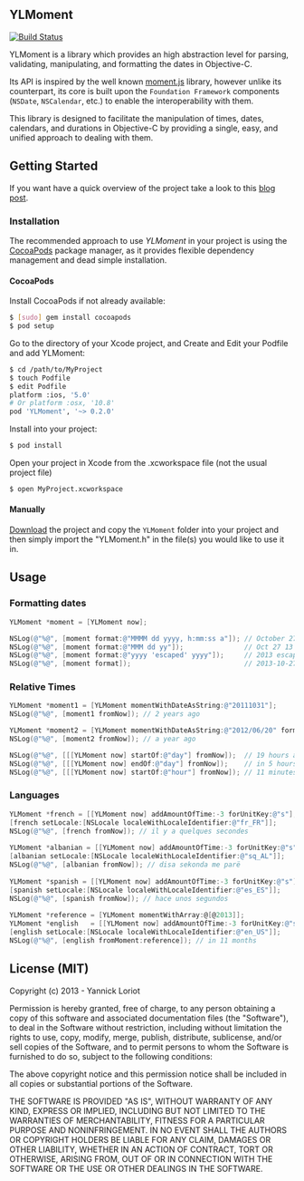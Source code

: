 ## YLMoment

[![Build Status](https://travis-ci.org/YannickL/YLMoment.png?branch=master)](https://travis-ci.org/YannickL/YLMoment)



YLMoment is a library which provides an high abstraction level for parsing, validating, manipulating, and formatting the dates in Objective-C.

Its API is inspired by the well known [moment.js](http://momentjs.com/) library, however unlike its counterpart, its core is built upon the `Foundation Framework` components (`NSDate`, `NSCalendar`, etc.) to enable the interoperability with them.

This library is designed to facilitate the manipulation of times, dates, calendars, and durations in Objective-C by providing a single, easy, and unified approach to dealing with them.

## Getting Started

If you want have a quick overview of the project take a look to this [blog post](http://yannickloriot.com/2013/11/handle-times-dates-calendars-and-durations-like-a-pro-in-objective-c-with-YLMoment/).

### Installation

The recommended approach to use _YLMoment_ in your project is using the [CocoaPods](http://cocoapods.org/) package manager, as it provides flexible dependency management and dead simple installation.

#### CocoaPods

Install CocoaPods if not already available:

``` bash
$ [sudo] gem install cocoapods
$ pod setup
```
Go to the directory of your Xcode project, and Create and Edit your Podfile and add YLMoment:

``` bash
$ cd /path/to/MyProject
$ touch Podfile
$ edit Podfile
platform :ios, '5.0' 
# Or platform :osx, '10.8'
pod 'YLMoment', '~> 0.2.0'
```

Install into your project:

``` bash
$ pod install
```

Open your project in Xcode from the .xcworkspace file (not the usual project file)

``` bash
$ open MyProject.xcworkspace
```

#### Manually

[Download](https://github.com/YannickL/YLMoment/archive/master.zip) the project and copy the `YLMoment` folder into your project and then simply import the "YLMoment.h" in the file(s) you would like to use it in.

## Usage

### Formatting dates
```objective-c
YLMoment *moment = [YLMoment now];

NSLog(@"%@", [moment format:@"MMMM dd yyyy, h:mm:ss a"]); // October 27 2013, 10:49:48 AM
NSLog(@"%@", [moment format:@"MMM dd yy"]);               // Oct 27 13
NSLog(@"%@", [moment format:@"yyyy 'escaped' yyyy"]);     // 2013 escaped 2013
NSLog(@"%@", [moment format]);                            // 2013-10-27T10:49:48+0100
```

### Relative Times
```objective-c
YLMoment *moment1 = [YLMoment momentWithDateAsString:@"20111031"];
NSLog(@"%@", [moment1 fromNow]); // 2 years ago

YLMoment *moment2 = [YLMoment momentWithDateAsString:@"2012/06/20" format:@"yyyy/MM/dd"];
NSLog(@"%@", [moment2 fromNow]); // a year ago

NSLog(@"%@", [[[YLMoment now] startOf:@"day"] fromNow]);  // 19 hours ago
NSLog(@"%@", [[[YLMoment now] endOf:@"day"] fromNow]);    // in 5 hours
NSLog(@"%@", [[[YLMoment now] startOf:@"hour"] fromNow]); // 11 minutes ago
```

### Languages
```objective-c
YLMoment *french = [[YLMoment now] addAmountOfTime:-3 forUnitKey:@"s"];
[french setLocale:[NSLocale localeWithLocaleIdentifier:@"fr_FR"]];
NSLog(@"%@", [french fromNow]); // il y a quelques secondes
    
YLMoment *albanian = [[YLMoment now] addAmountOfTime:-3 forUnitKey:@"s"];
[albanian setLocale:[NSLocale localeWithLocaleIdentifier:@"sq_AL"]];
NSLog(@"%@", [albanian fromNow]); // disa sekonda me parë
    
YLMoment *spanish = [[YLMoment now] addAmountOfTime:-3 forUnitKey:@"s"];
[spanish setLocale:[NSLocale localeWithLocaleIdentifier:@"es_ES"]];
NSLog(@"%@", [spanish fromNow]); // hace unos segundos
    
YLMoment *reference = [YLMoment momentWithArray:@[@2013]];
YLMoment *english   = [[YLMoment now] addAmountOfTime:-3 forUnitKey:@"s"];
[english setLocale:[NSLocale localeWithLocaleIdentifier:@"en_US"]];
NSLog(@"%@", [english fromMoment:reference]); // in 11 months
```

## License (MIT)

Copyright (c) 2013 - Yannick Loriot

Permission is hereby granted, free of charge, to any person obtaining a copy
of this software and associated documentation files (the "Software"), to deal
in the Software without restriction, including without limitation the rights
to use, copy, modify, merge, publish, distribute, sublicense, and/or sell
copies of the Software, and to permit persons to whom the Software is
furnished to do so, subject to the following conditions:

The above copyright notice and this permission notice shall be included in
all copies or substantial portions of the Software.

THE SOFTWARE IS PROVIDED "AS IS", WITHOUT WARRANTY OF ANY KIND, EXPRESS OR
IMPLIED, INCLUDING BUT NOT LIMITED TO THE WARRANTIES OF MERCHANTABILITY,
FITNESS FOR A PARTICULAR PURPOSE AND NONINFRINGEMENT. IN NO EVENT SHALL THE
AUTHORS OR COPYRIGHT HOLDERS BE LIABLE FOR ANY CLAIM, DAMAGES OR OTHER
LIABILITY, WHETHER IN AN ACTION OF CONTRACT, TORT OR OTHERWISE, ARISING FROM,
OUT OF OR IN CONNECTION WITH THE SOFTWARE OR THE USE OR OTHER DEALINGS IN
THE SOFTWARE.
